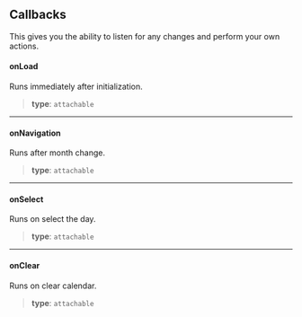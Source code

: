 ## Callbacks

This gives you the ability to listen for any changes and perform your own actions.

#### onLoad
Runs immediately after initialization.

> **type**: `attachable`

---

#### onNavigation
Runs after month change.

> **type**: `attachable`

---

#### onSelect
Runs on select the day.

> **type**: `attachable`

---

#### onClear
Runs on clear calendar.

> **type**: `attachable`

